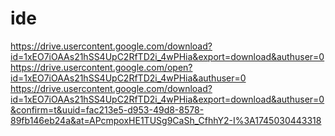 # ide

https://drive.usercontent.google.com/download?id=1xEO7iOAAs21hSS4UpC2RfTD2i_4wPHia&export=download&authuser=0
https://drive.usercontent.google.com/open?id=1xEO7iOAAs21hSS4UpC2RfTD2i_4wPHia&authuser=0
https://drive.usercontent.google.com/download?id=1xEO7iOAAs21hSS4UpC2RfTD2i_4wPHia&export=download&authuser=0&confirm=t&uuid=fac213e5-d953-49d8-8578-89fb146eb24a&at=APcmpoxHE1TUSg9CaSh_CfhhY2-I%3A1745030443318
